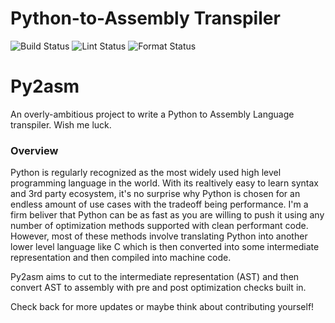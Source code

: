 # Python-to-Assembly Transpiler  

![Build Status](https://github.com/MatchingSocks/py2asm/actions/workflows/tests.yml/badge.svg)
![Lint Status](https://github.com/MatchingSocks/py2asm/actions/workflows/lint.yml/badge.svg)
![Format Status](https://github.com/MatchingSocks/py2asm/actions/workflows/format.yml/badge.svg)




# Py2asm
An overly-ambitious project to write a Python to Assembly Language transpiler. Wish me luck.

### Overview
Python is regularly recognized as the most widely used high level programming language in the world. With its realtively easy to learn syntax and 3rd party ecosystem, it's no surprise why Python is chosen for an endless amount of use cases with the tradeoff being performance. I'm a firm beliver that Python can be as fast as you are willing to push it using any number of optimization methods supported with clean performant code. However, most of these methods involve translating Python into another lower level language like C which is then converted into some intermediate representation and then compiled into machine code.

Py2asm aims to cut to the intermediate representation (AST) and then convert AST to assembly with pre and post optimization checks built in.


Check back for more updates or maybe think about contributing yourself!